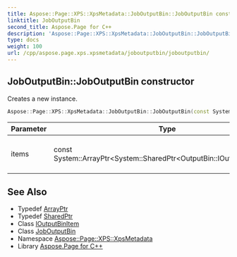 ```yaml
---
title: Aspose::Page::XPS::XpsMetadata::JobOutputBin::JobOutputBin constructor
linktitle: JobOutputBin
second_title: Aspose.Page for C++
description: 'Aspose::Page::XPS::XpsMetadata::JobOutputBin::JobOutputBin constructor. Creates a new instance in C++.'
type: docs
weight: 100
url: /cpp/aspose.page.xps.xpsmetadata/joboutputbin/joboutputbin/
---
```

## JobOutputBin::JobOutputBin constructor


Creates a new instance.

```cpp
Aspose::Page::XPS::XpsMetadata::JobOutputBin::JobOutputBin(const System::ArrayPtr<System::SharedPtr<OutputBin::IOutputBinItem>> &items)
```


| Parameter | Type | Description |
| --- | --- | --- |
| items | const System::ArrayPtr\<System::SharedPtr\<OutputBin::IOutputBinItem\>\>\& | An array of items specific for the feature. |

## See Also

* Typedef [ArrayPtr](../../../system/arrayptr/)
* Typedef [SharedPtr](../../../system/sharedptr/)
* Class [IOutputBinItem](../../outputbin/ioutputbinitem/)
* Class [JobOutputBin](../)
* Namespace [Aspose::Page::XPS::XpsMetadata](../../)
* Library [Aspose.Page for C++](../../../)
